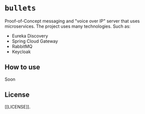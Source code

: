 # `bullets`

Proof-of-Concept messaging and "voice over IP" server that uses microservices. The project uses many technologies. 
Such as:

- Eureka Discovery
- Spring Cloud Gateway
- RabbitMQ
- Keycloak

## How to use

Soon

## License

[[LICENSE]].